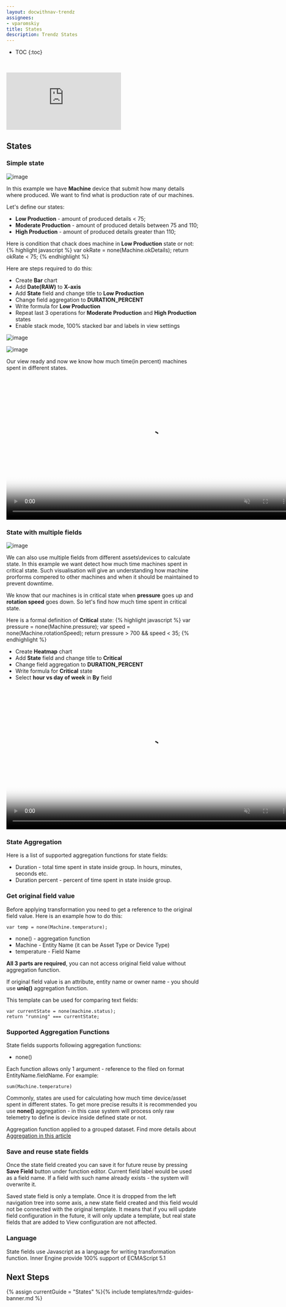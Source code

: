 ```yaml
---
layout: docwithnav-trendz
assignees:
- vparomskiy
title: States
description: Trendz States
---
```


* TOC
{:toc}

&nbsp;
<div id="video">  
    <div  id="video_wrapper">
        <iframe src="https://www.youtube.com/embed/FrubZ-odF1s" frameborder="0" allowfullscreen></iframe>
    </div>
</div>

## States

### Simple state

![image](/images/trendz/state-simple-view.png)

In this example we have **Machine** device that submit how many details where produced. We want to find what is 
production rate of our machines. 

Let's define our states:
* **Low Production** - amount of produced details < 75;
* **Moderate Production** - amount of produced details between 75 and 110;
* **High Production** - amount of produced details greater than 110;

Here is condition that chack does machine in **Low Production** state or not:
{% highlight javascript %}
    var okRate = none(Machine.okDetails);
    return okRate < 75;
{% endhighlight %}  

Here are steps required to do this:
* Create **Bar** chart
* Add **Date(RAW)** to **X-axis**
* Add **State** field and change title to **Low Production**
* Change field aggregation to **DURATION_PERCENT**
* Write formula for **Low Production**
* Repeat last 3 operations for **Moderate Production** and **High Production** states
* Enable stack mode, 100% stacked bar and labels in view settings

![image](/images/trendz/state-simple-config-drop.png)

![image](/images/trendz/state-simple-config.png)

Our view ready and now we know how much time(in percent) machines spent in different states.

<div class="image-block">
    <div class="image-wrapper">
       <video poster="/images/trendz/state-simple-view.png" autoplay="" loop="" preload="auto" muted="" style="width: 750px">
            <source src="https://tb-videos.s3-us-west-1.amazonaws.com/trndz-state-duration-percent.webm" type="video/webm">                 
        </video> 
    </div>
</div>


### State with multiple fields

![image](/images/trendz/state-multiple-view.png)

We can also use multiple fields from different assets\devices to calculate state. In this example we want detect how 
much time machines spent in critical state. Such visualisation will give an understanding how machine prorforms compered to other machines 
and when it should be maintained to prevent downtime.

We know that our machines is in critical state when **pressure** goes up and **rotation speed** goes down. So let's find how 
much time spent in critical state.

Here is a formal definition of **Critical** state:
{% highlight javascript %}
    var pressure = none(Machine.pressure);
    var speed = none(Machine.rotationSpeed);
    return pressure > 700 && speed < 35;
{% endhighlight %}  

* Create **Heatmap** chart
* Add **State** field and change title to **Critical**
* Change field aggregation to **DURATION_PERCENT**
* Write formula for **Critical** state
* Select **hour vs day of week** in **By** field

<div class="image-block">
    <div class="image-wrapper">
       <video poster="/images/trendz/state-multiple-view.png" autoplay="" loop="" preload="auto" muted="" style="width: 750px">
            <source src="https://tb-videos.s3-us-west-1.amazonaws.com/trndz-state-multiple-heatmap.webm" type="video/webm">                 
        </video> 
    </div>
</div>

### State Aggregation

Here is a list of supported aggregation functions for state fields:
* Duration - total time spent in state inside group. In hours, minutes, seconds etc.
* Duration percent - percent of time spent in state inside group.

### Get original field value

Before applying transformation you need to get a reference to the original field value. Here is an example how to do this:

```
var temp = none(Machine.temperature);
```

* none() - aggregation function
* Machine - Entity Name (it can be Asset Type or Device Type)
* temperature - Field Name

**All 3 parts are required**, you can not access original field value without aggregation function. 

If original field value is an attribute, entity name or owner name - you should use **uniq()** aggregation function.

This template can be used for comparing text fields:

```
var currentState = none(machine.status);
return "running" === currentState;
```

### Supported Aggregation Functions

State fields supports following aggregation functions:

* none()

Each function allows only 1 argument - reference to the filed on format EntityName.fieldName. For example:

```
sum(Machine.temperature)
```

Commonly, states are used for calculating how much time device/asset spent in different states. To get more precise results 
it is recommended you use **none()** aggregation - in this case system will process only raw telemetry to define is device inside 
defined state or not.

Aggregation function applied to a grouped dataset. Find more details about [Aggregation in this article](/thingsboard-learning/docs/trendz/telemetry-aggregation/)

### Save and reuse state fields

Once the state field created you can save it for future reuse by pressing **Save Field** button under function editor. 
Current field label would be used as a field name. If a field with such name already exists - the system will overwrite it.

Saved state field is only a template. Once it is dropped from the left navigation tree into some axis, a new 
state field created and this field would not be connected with the original template.
It means that if you will update field configuration in the future, it will only update a template, 
but real state fields that are added to View configuration are not affected.

### Language

State fields use Javascript as a language for writing transformation function. Inner Engine provide 100% support of ECMAScript 5.1

## Next Steps

{% assign currentGuide = "States" %}{% include templates/trndz-guides-banner.md %}
